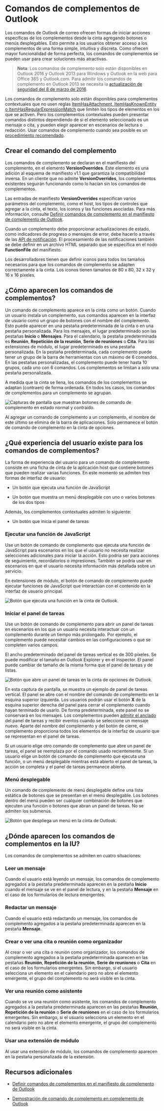 
# <a name="add-in-commands-for-outlook"></a>Comandos de complementos de Outlook


Los comandos de Outlook de correo ofrecen formas de iniciar acciones específicas de los complementos desde la cinta agregando botones o menús desplegables. Esto permite a los usuarios obtener acceso a los complementos de una forma simple, intuitiva y discreta. Como ofrecen mayor funcionalidad de forma perfecta, los comandos de complementos se pueden usar para crear soluciones más atractivas.

> **Nota**: Los comandos de complemento solo están disponibles en Outlook 2016 y Outlook 2013 para Windows y Outlook en la web para Office 365 y Outlook.com. Para admitir los comandos de complemento en Outlook 2013 se necesita la [actualización de seguridad del 8 de marzo de 2016](https://support.microsoft.com/en-us/kb/3114829).

Los comandos de complemento solo están disponibles para complementos contextuales que no usen reglas [ItemHasAttachment, ItemHasKnownEntity o ItemHasRegularExpressionMatch](manifests/activation-rules.md) que limiten los tipos de elementos en los que se activen. Pero los complementos contextuales pueden presentar comandos distintos dependiendo de si el elemento seleccionado es un mensaje o cita, y pueden elegir aparecer en escenarios de lectura o redacción. Usar comandos de complemento cuando sea posible es un [procedimiento recomendado](../../docs/overview/add-in-development-best-practices.md).


## <a name="creating-the-add-in-command"></a>Crear el comando del complemento

Los comandos de complemento se declaran en el manifiesto del complemento, en el elemento  **VersionOverrides**. Este elemento es una adición al esquema de manifiesto v1.1 que garantiza la compatibilidad inversa. En un cliente que no admite  **VersionOverrides**, los complementos existentes seguirán funcionando como lo hacían sin los comandos de complementos.

Las entradas de manifiesto **VersionOverrides** especifican varios parámetros del complemento, como el host, los tipos de controles que agregar a la cinta, el texto, los iconos y las funciones asociadas. Para más información, consulte [Definir comandos de complemento en el manifiesto de complemento de Outlook](../outlook/manifests/define-add-in-commands.md). 

Cuando un complemento debe proporcionar actualizaciones de estado, como indicadores de progreso o mensajes de error, debe hacerlo a través de las [API de notificación](../../reference/outlook/NotificationMessages.md). El procesamiento de las notificaciones también se debe definir en un archivo HTML separado que se especifica en el nodo  **FunctionFile** del manifiesto.

Los desarrolladores tienen que definir iconos para todos los tamaños necesarios para que los comandos de complemento se adapten correctamente a la cinta. Los iconos tienen tamaños de 80 x 80, 32 x 32 y 16 x 16 píxeles.


## <a name="how-do-add-in-commands-appear"></a>¿Cómo aparecen los comandos de complementos?

Un comando de complemento aparece en la cinta como un botón. Cuando un usuario instala un complemento, sus comandos aparecen en la interfaz de usuario como un grupo de botones con el nombre del complemento. Esto puede aparecer en una pestaña predeterminada de la cinta o en una pestaña personalizada. Para los mensajes, el lugar predeterminado son las pestañas **Inicio** o **Mensajes**. Para el calendario, la pestaña predeterminada es **Reunión**, **Repetición de la reunión**, **Serie de reuniones** o **Cita**. Para las extensiones de módulo, el lugar predeterminado es una pestaña personalizada. En la pestaña predeterminada, cada complemento puede tener un grupo de la barra de herramientas con un máximo de 6 comandos. En las pestañas personalizadas, el complemento puede tener hasta 10 grupos, cada uno con 6 comandos. Los complementos se limitan a solo una pestaña personalizada.

A medida que la cinta se llena, los comandos de los complementos se adaptan (contraen) de forma ordenada. En todos los casos, los comandos de complementos para un complemento se agrupan.


![Capturas de pantalla que muestran botones de comando de complemento en estado normal y contraído.](../../images/6fcb64d8-9598-41d1-8944-f6d1f6d2edb6.png)

Al agregar un comando de complemento a un complemento, el nombre de este último se elimina de la barra de aplicaciones. Solo permanece el botón de comando de complemento en la cinta de opciones.


## <a name="what-ux-shapes-exist-for-add-in-commands"></a>¿Qué experiencia del usuario existe para los comandos de complementos?

La forma de experiencia del usuario para un comando de complemento consiste en una ficha de cinta de la aplicación host que contiene botones que pueden realizar varias funciones. En este momento se admiten tres formas de interfaz de usuario:


- Un botón que ejecuta una función de JavaScript
        
- Un botón que muestra un menú desplegable con uno o varios botones de los dos tipos

Además, los complementos contextuales admiten lo siguiente: 
- Un botón que inicia el panel de tareas


### <a name="executing-a-javascript-function"></a>Ejecutar una función de JavaScript

Use un botón de comando de complemento que ejecuta una función de JavaScript para escenarios en los que el usuario no necesita realizar selecciones adicionales para iniciar la acción. Esto podría ser para acciones de seguimiento, recordatorios o impresiones. También se podría usar en escenarios en que el usuario necesita información más detallada sobre un servicio. 

En extensiones de módulo, el botón de comando de complemento puede ejecutar funciones de JavaScript que interactúan con el contenido en la interfaz de usuario principal.

![Botón que ejecuta una función en la cinta de Outlook.](../../images/23ab1de3-3ec4-41a5-ba5b-30b11d464e0c.png)


### <a name="launching-a-task-pane"></a>Iniciar el panel de tareas

Use un botón de comando de complemento para abrir un panel de tareas en escenarios en los que un usuario necesita interactuar con un complemento durante un tiempo más prolongado. Por ejemplo, el complemento puede necesitar cambios en las configuraciones o que se completen varios campos. 

El ancho predeterminado del panel de tareas vertical es de 300 píxeles. Se puede modificar el tamaño en Outlook Explorer y en el Inspector. El panel puede cambiar de tamaño de la misma forma que el panel de tareas y de listas.


![Botón que abre un panel de tareas en la cinta de opciones de Outlook.](../../images/c8e03da8-9f71-4f9b-813f-1cdea43d433c.png)

En esta captura de pantalla, se muestra un ejemplo de panel de tareas vertical. El panel se abre con el nombre del comando de complemento en la esquina superior izquierda. Los usuarios podrán usar el botón **X** de la esquina superior derecha del panel para cerrar el complemento cuando hayan terminado de usarlo. De forma predeterminada, este panel no se conservará en los mensajes. Los complementos pueden [admitir el anclado](./manifests/pinnable-taskpane.md) del panel de tareas y recibir eventos cuando se seleccione un mensaje nuevo. Aparte del nombre del complemento y del botón de cierre, el complemento proporciona todos los elementos de la interfaz de usuario que se representan en el panel de tareas.

Si un usuario elige otro comando de complemento que abre un panel de tareas, el panel se reemplaza por el comando usado recientemente. Si un usuario elige un botón de comando de complemento que ejecuta una función, o un menú desplegable mientras está abierto el panel de tareas, la acción se completa y el panel de tareas permanece abierto.


### <a name="drop-down-menu"></a>Menú desplegable

Un comando de complemento de menú desplegable define una lista estática de botones que se presentan en el menú desplegable. Los botones dentro del menú pueden ser cualquier combinación de botones que ejecuten una función o botones que abran un panel de tareas. No se admiten los submenús.


![Botón que despliega un menú en la cinta de Outlook.](../../images/3eff90d6-7822-4fdb-9153-68f754c0c746.png)


## <a name="where-do-add-in-commands-appear-in-the-ui"></a>¿Dónde aparecen los comandos de complementos en la IU?

Los comandos de complementos se admiten en cuatro situaciones:


### <a name="reading-a-message"></a>Leer un mensaje

Cuando el usuario está leyendo un mensaje, los comandos de complemento agregados a la pestaña predeterminada aparecen en la pestaña  **Inicio** cuando el mensaje se ve en el panel de lectura, y en la pestaña **Mensaje** en el caso de los formularios de lectura emergentes.


### <a name="composing-a-message"></a>Redactar un mensaje

Cuando el usuario está redactando un mensaje, los comandos de complemento agregados a la pestaña predeterminada aparecen en la pestaña  **Mensaje**.


### <a name="creating-or-viewing-an-appointment-or-meeting-as-the-organizer"></a>Crear o ver una cita o reunión como organizador

Al crear o ver una cita o reunión como organizador, los comandos de complemento agregados a la pestaña predeterminada aparecen en las pestañas  **Reunión**,  **Repetición de la reunión**,  **Serie de reuniones** o **Cita** en el caso de los formularios emergentes. Sin embargo, si el usuario selecciona un elemento en el calendario pero no abre el elemento emergente, el grupo del complemento no será visible en la cinta.


### <a name="viewing-a-meeting-as-an-attendee"></a>Ver una reunión como asistente

Cuando se ve una reunión como asistente, los comandos de complemento agregados a la pestaña predeterminada aparecen en las pestañas  **Reunión**,  **Repetición de la reunión** o **Serie de reuniones** en el caso de los formularios emergentes. Sin embargo, si el usuario selecciona un elemento en el calendario pero no abre el elemento emergente, el grupo del complemento no será visible en la cinta.

### <a name="using-a-module-extension"></a>Usar una extensión de módulo

Al usar una extensión de módulo, los comandos de complemento aparecen en la pestaña personalizada de la extensión.

## <a name="additional-resources"></a>Recursos adicionales

- [Definir comandos de complementos en el manifiesto de complemento de Outlook](../outlook/manifests/define-add-in-commands.md)
    
- [Demostración de comando de complemento en complemento de Outlook](https://github.com/jasonjoh/command-demo)
    
